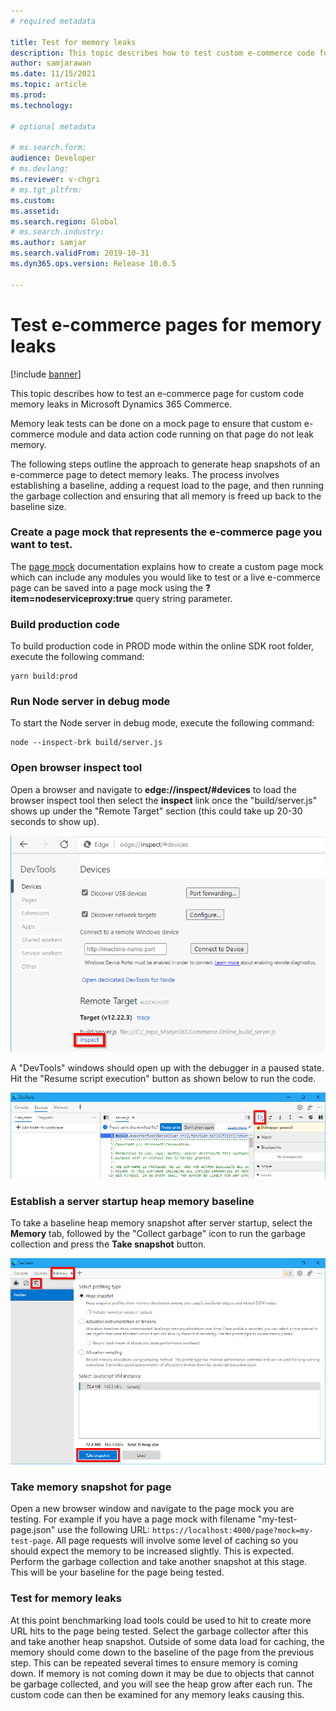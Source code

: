 ```yaml
---
# required metadata

title: Test for memory leaks
description: This topic describes how to test custom e-commerce code for memory leaks in Microsoft Dynamics 365 Commerce. 
author: samjarawan
ms.date: 11/15/2021
ms.topic: article
ms.prod: 
ms.technology: 

# optional metadata

# ms.search.form: 
audience: Developer
# ms.devlang: 
ms.reviewer: v-chgri
# ms.tgt_pltfrm: 
ms.custom: 
ms.assetid: 
ms.search.region: Global
# ms.search.industry: 
ms.author: samjar
ms.search.validFrom: 2019-10-31
ms.dyn365.ops.version: Release 10.0.5

---
```

# Test e-commerce pages for memory leaks

[!include [banner](../includes/banner.md)]

This topic describes how to test an e-commerce page for custom code memory leaks in Microsoft Dynamics 365 Commerce.

Memory leak tests can be done on a mock page to ensure that custom e-commerce module and data action code running on that page do not leak memory.

The following steps outline the approach to generate heap snapshots of an e-commerce page to detect memory leaks. The process involves establishing a baseline, adding a request load to the page, and then running the garbage collection and ensuring that all memory is freed up back to the baseline size.

### Create a page mock that represents the e-commerce page you want to test.  

The [page mock](test-page-mock.md) documentation explains how to create a custom page mock which can include any modules you would like to test or a live e-commerce page can be saved into a page mock using the **?item=nodeserviceproxy:true** query string parameter.

### Build production code

To build production code in PROD mode within the online SDK root folder, execute the following command:

```Console
yarn build:prod
```

### Run Node server in debug mode

To start the Node server in debug mode, execute the following command:

```Console
node --inspect-brk build/server.js
```

### Open browser inspect tool

Open a browser and navigate to **edge://inspect/#devices** to load the browser inspect tool then select the **inspect** link once the "build/server.js" shows up under the "Remote Target" section (this could take up 20-30 seconds to show up).

![inspect tool](media/memory-leak-1.png)

A "DevTools" windows should open up with the debugger in a paused state.  Hit the "Resume script execution" button as shown below to run the code.

![inspect tool](media/memory-leak-2.png)

### Establish a server startup heap memory baseline

To take a baseline heap memory snapshot after server startup, select the **Memory** tab, followed by the "Collect garbage" icon to run the garbage collection and press the **Take snapshot** button.

![inspect tool](media/memory-leak-3.png)

### Take memory snapshot for page

Open a new browser window and navigate to the page mock you are testing.  For example if you have a page mock with filename "my-test-page.json" use the following URL: ```https://localhost:4000/page?mock=my-test-page```.  All page requests will involve some level of caching so you should expect the memory to be increased slightly. This is expected. Perform the garbage collection and take another snapshot at this stage. This will be your baseline for the page being tested.

### Test for memory leaks

At this point benchmarking load tools could be used to hit to create more URL hits to the page being tested.  Select the garbage collector after this and take another heap snapshot.  Outside of some data load for caching, the memory should come down to the baseline of the page from the previous step.  This can be repeated several times to ensure memory is coming down.  If memory is not coming down it may be due to objects that cannot be garbage collected, and you will see the heap grow after each run.  The custom code can then be examined for any memory leaks causing this.


